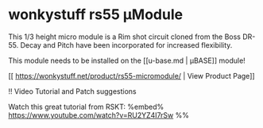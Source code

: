 # wonkystuff rs55 µModule

This 1/3 height micro module is a Rim shot circuit cloned from the Boss DR-55. Decay and Pitch have been incorporated for increased flexibility.

This module needs to be installed on the [[u-base.md | µBASE]] module!

[[ https://wonkystuff.net/product/rs55-micromodule/ | View Product Page]]

!! Video Tutorial and Patch suggestions

Watch this great tutorial from RSKT:
%embed% https://www.youtube.com/watch?v=RU2YZ4I7rSw %%
